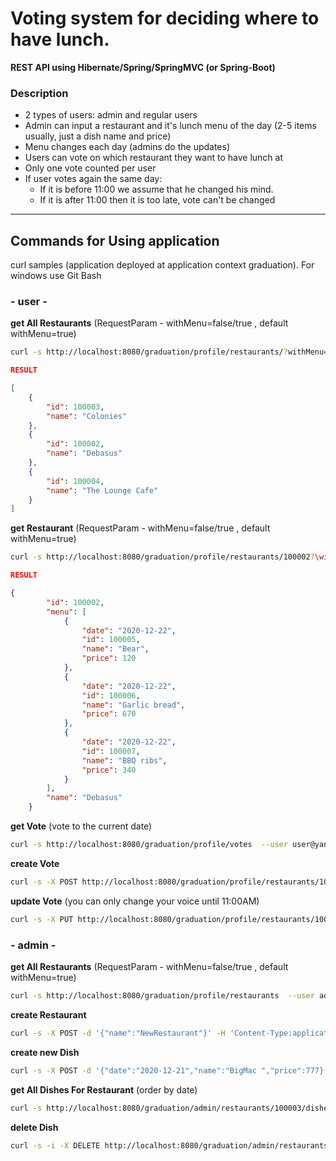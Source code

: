 # Voting system for deciding where to have lunch.

**REST API using Hibernate/Spring/SpringMVC (or Spring-Boot)**

### Description

 * 2 types of users: admin and regular users
 * Admin can input a restaurant and it's lunch menu of the day (2-5 items usually, just a dish name and price)
 * Menu changes each day (admins do the updates)
 * Users can vote on which restaurant they want to have lunch at
 * Only one vote counted per user
 * If user votes again the same day:
    - If it is before 11:00 we assume that he changed his mind.
    - If it is after 11:00 then it is too late, vote can't be changed
------
##  Commands for Using application
curl samples (application deployed at application context graduation).
For windows use Git Bash


### - **user** -


**get All Restaurants** (RequestParam - withMenu=false/true , default withMenu=true)

```sh
curl -s http://localhost:8080/graduation/profile/restaurants/?withMenu=false --user user@yandex.ru:password
```
```json
RESULT

[
    {
        "id": 100003,
        "name": "Colonies"
    },
    {
        "id": 100002,
        "name": "Debasus"
    },
    {
        "id": 100004,
        "name": "The Lounge Cafe"
    }
]
```

**get Restaurant** (RequestParam - withMenu=false/true , default withMenu=true)

```sh
curl -s http://localhost:8080/graduation/profile/restaurants/100002?\withMenu\=false  --user user@yandex.ru:password
```

```json
RESULT

{
        "id": 100002,
        "menu": [
            {
                "date": "2020-12-22",
                "id": 100005,
                "name": "Bear",
                "price": 120
            },
            {
                "date": "2020-12-22",
                "id": 100006,
                "name": "Garlic bread",
                "price": 670
            },
            {
                "date": "2020-12-22",
                "id": 100007,
                "name": "BBQ ribs",
                "price": 340
            }
        ],
        "name": "Debasus"
    }
```

**get Vote** (vote to the current date)
```sh
curl -s http://localhost:8080/graduation/profile/votes  --user user@yandex.ru:password
```
**create Vote**  
```sh
curl -s -X POST http://localhost:8080/graduation/profile/restaurants/100003/votes  --user user@yandex.ru:password
```
**update Vote** (you can only change your voice until 11:00AM)
```sh
curl -s -X PUT http://localhost:8080/graduation/profile/restaurants/100004/votes/100019  --user user@yandex.ru:password
```

### - **admin** -

**get All Restaurants** (RequestParam - withMenu=false/true , default withMenu=true)
```sh
curl -s http://localhost:8080/graduation/profile/restaurants  --user admin@gmail.com:admin
```
**create Restaurant**
```sh
curl -s -X POST -d '{"name":"NewRestaurant"}' -H 'Content-Type:application/json;charset=UTF-8' http://localhost:8080/graduation/admin/restaurants --user admin@gmail.com:admin
```

**create new Dish**
```sh
curl -s -X POST -d '{"date":"2020-12-21","name":"BigMac ","price":777}' -H 'Content-Type:application/json;charset=UTF-8' http://localhost:8080/graduation/admin/restaurants/100003/dishes --user admin@gmail.com:admin
```

**get All Dishes For Restaurant** (order by date)
```sh
curl -s http://localhost:8080/graduation/admin/restaurants/100003/dishes --user admin@gmail.com:admin
```
**delete Dish**
```sh
curl -s -i -X DELETE http://localhost:8080/graduation/admin/restaurants/100003/dishes/100010  --user admin@gmail.com:admin
```
